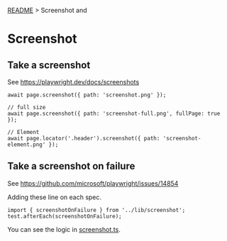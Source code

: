 [README](../README.md) > Screenshot and 

# Screenshot

## Take a screenshot
See https://playwright.dev/docs/screenshots

```
await page.screenshot({ path: 'screenshot.png' });

// full size
await page.screenshot({ path: 'screenshot-full.png', fullPage: true });

// Element
await page.locator('.header').screenshot({ path: 'screenshot-element.png' });
```


## Take a screenshot on failure
See https://github.com/microsoft/playwright/issues/14854

Adding these line on each spec.

```
import { screenshotOnFailure } from '../lib/screenshot';
test.afterEach(screenshotOnFailure);
```

You can see the logic in [screenshot.ts](../lib/screenshot.ts).
